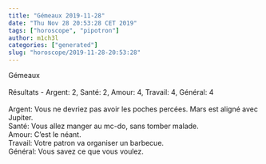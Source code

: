 ```yaml
---
title: "Gémeaux 2019-11-28"
date: "Thu Nov 28 20:53:28 CET 2019"
tags: ["horoscope", "pipotron"]
author: m1ch3l
categories: ["generated"]
slug: "horoscope/2019-11-28-20:53:28"
---
```


Gémeaux<br>
<br>
Résultats - Argent: 2, Santé: 2, Amour: 4, Travail: 4, Général: 4<br>
<br>
Argent:  Vous ne devriez pas avoir les poches percées. Mars est aligné avec Jupiter.<br>
Santé:   Vous allez manger au mc-do, sans tomber malade. <br>
Amour:   C’est le néant. <br>
Travail: Votre patron va organiser un barbecue. <br>
Général: Vous savez ce que vous voulez.<br>
